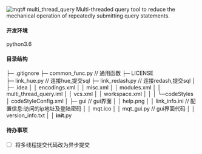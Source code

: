 ![mqt](https://github.com/WAYDN/multi_thread_query/blob/master/gui/mqt.ico)# multi_thread_query
Multi-threaded query tool to reduce the mechanical operation of repeatedly submitting query statements.


#### 开发环境
python3.6

#### 目录结构
├─ .gitignore
├─ common_func.py                 // 通用函数
├─ LICENSE         
├─ link_hue.py                    // 连接hue,提交sql
├─ link_redash.py                 // 连接redash,提交sql
│
├─ .idea
│  │  encodings.xml
│  │  misc.xml
│  │  modules.xml
│  │  multi_thread_query.iml
│  │  vcs.xml
│  │  workspace.xml
│  │
│  └─codeStyles
│          codeStyleConfig.xml
│
├─ gui                             // gui界面
│  │  help.png
│  │  link_info.ini                // 配置信息:访问的ip地址及登陆密码
│  │  mqt.ico
│  │  mqt_gui.py                   // gui界面代码
│  │  version_info.txt
│  │  __init__.py


#### 待办事项
- [ ] 将多线程提交代码改为异步提交
